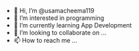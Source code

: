 - 👋 Hi, I’m @usamacheema119
- 👀 I’m interested in programming
- 🌱 I’m currently learning App Development
- 💞️ I’m looking to collaborate on ...
- 📫 How to reach me ...

<!---
usamacheema119/usamacheema119 is a ✨ special ✨ repository because its `README.md` (this file) appears on your GitHub profile.
You can click the Preview link to take a look at your changes.
--->
